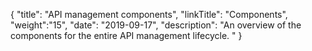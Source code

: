 {
    "title": "API management components",
    "linkTitle": "Components",
    "weight":"15",
    "date": "2019-09-17",
    "description": "An overview of the components for the entire API management lifecycle. "
}